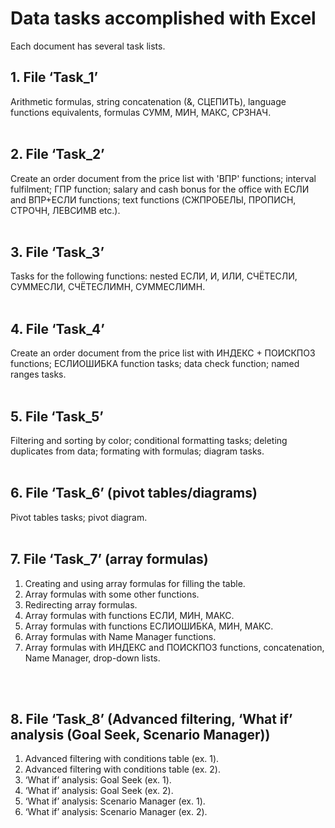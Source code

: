 # Data tasks accomplished with Excel
Each document has several task lists.

## 1. File ‘Task_1’
Arithmetic formulas, string concatenation (&, СЦЕПИТЬ), language functions equivalents, formulas СУММ, МИН, МАКС, СРЗНАЧ.
<br>
<br>

## 2. File ‘Task_2’
Create an order document from the price list with 'ВПР' functions; interval fulfilment; ГПР function;
salary and cash bonus for the office with ЕСЛИ and ВПР+ЕСЛИ functions; text functions (СЖПРОБЕЛЫ, ПРОПИСН, СТРОЧН, ЛЕВСИМВ etc.).
<br>
<br>

## 3. File ‘Task_3’
Tasks for the following functions: nested ЕСЛИ, И, ИЛИ, СЧЁТЕСЛИ, СУММЕСЛИ, СЧЁТЕСЛИМН, СУММЕСЛИМН.
<br>
<br>

## 4. File ‘Task_4’
Create an order document from the price list with ИНДЕКС + ПОИСКПОЗ functions; ЕСЛИОШИБКА function tasks; data check function; named ranges tasks.
<br>
<br>

## 5. File ‘Task_5’
Filtering and sorting by color; conditional formatting tasks; deleting duplicates from data; formating with formulas; diagram tasks.
<br>
<br>

## 6. File ‘Task_6’ (pivot tables/diagrams)
Pivot tables tasks; pivot diagram.
<br>
<br>

## 7. File ‘Task_7’ (array formulas)
1. Creating and using array formulas for filling the table.
2. Array formulas with some other functions.
3. Redirecting array formulas.
4. Array formulas with functions ЕСЛИ, МИН, МАКС.
5. Array formulas with functions ЕСЛИОШИБКА, МИН, МАКС.
6. Array formulas with Name Manager functions.
7. Array formulas with ИНДЕКС and ПОИСКПОЗ functions, concatenation, Name Manager, drop-down lists.
<br>
<br>

## 8. File ‘Task_8’ (Advanced filtering, ‘What if’ analysis (Goal Seek, Scenario Manager))
1. Advanced filtering with conditions table (ex. 1).
2. Advanced filtering with conditions table (ex. 2).
3. ‘What if’ analysis: Goal Seek (ex. 1).
4. ‘What if’ analysis: Goal Seek (ex. 2).
5. ‘What if’ analysis: Scenario Manager (ex. 1).
6. ‘What if’ analysis: Scenario Manager (ex. 2).
